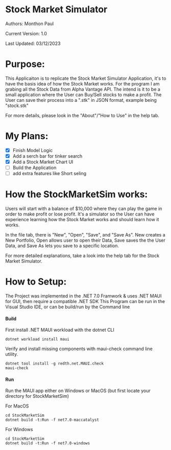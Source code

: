# Stock Market Simulator
Authors: Monthon Paul

Current Version: 1.0

Last Updated: 03/12/2023

# Purpose: 

This Applicaiton is to replicate the Stock Market Simulator Application, it's to have the basis idea of how 
the Stock Market works. For the program I am grabing all the Stock Data from Alpha Vantage API. The intend is it to be a small application where 
the User can Buy/Sell stocks to make a profit. The User can save their process into a ".stk" in JSON format, example being "stock.stk"

For more details, please look in the "About"/"How to Use" in the help tab.

# My Plans:
- [x] Finish Model Logic
- [x] Add a serch bar for tinker search
- [x] Add a Stock Market Chart UI
- [ ] Build the Application
- [ ] add extra features like Short seling
 
# How the StockMarketSim works:
Users will start with a balance of $10,000 where they can play the game in order to make profit or lose profit. It's a simulator so the User can have experience learning how the Stock Market works and should learn how it works.

In the file tab, there is "New", "Open", "Save", and "Save As".  New creates a New Portfolio, Open allows user to open their Data, Save saves the the User Data, and Save As lets you save to a specific location.

For more detailed explanations, take a look into the help tab for the Stock Market Simulator.

# How to Setup:

The Project was implemented in the .NET 7.0 Framwork & uses .NET MAUI for GUI, then require a compatible .NET SDK
This Program can be run in the Visual Studio IDE, or can be build/run by the Command line

#### Build 

First install .NET MAUI workload with the dotnet CLI 

```
dotnet workload install maui
```
Verify and install missing components with maui-check command line utility.
```
dotnet tool install -g redth.net.MAUI.check
maui-check
```

#### Run
Run the MAUI app either on Windows or MacOS (but first locate your directory for StockMarketSim)

For MacOS
```
cd StockMarketSim
dotnet build -t:Run -f net7.0-maccatalyst
```

For Windows
```
cd StockMarketSim
dotnet build -t:Run -f net7.0-windows
```
